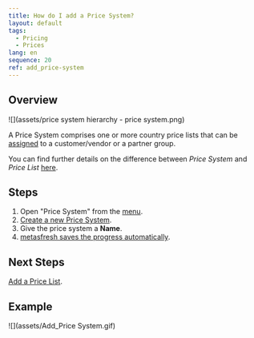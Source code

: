 ```yaml
---
title: How do I add a Price System?
layout: default
tags:
  - Pricing
  - Prices
lang: en
sequence: 20
ref: add_price-system
---
```


## Overview
![](assets/price system hierarchy - price system.png)

A Price System comprises one or more country price lists that can be [assigned](Assign_prices_to_partners) to a customer/vendor or a partner group.

You can find further details on the difference between *Price System* and *Price List* [here](Price-system_versus_price_list).

## Steps
1. Open "Price System" from the [menu](Menu).
1. [Create a new Price System](New_Record_Window).
1. Give the price system a **Name**.
1. [metasfresh saves the progress automatically](Saveindicator).

## Next Steps
[Add a Price List](Add_price-list).

## Example
![](assets/Add_Price System.gif)

